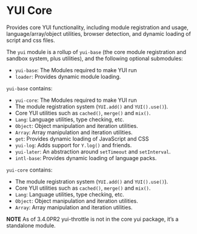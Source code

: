 YUI Core
========

Provides core YUI functionality, including module registration and usage, language/array/object utilities, browser detection, and dynamic loading of script and css files.

The `yui` module is a rollup of `yui-base` (the core module registration and sandbox system, plus utilities), and the following optional submodules:

-   `yui-base`: The Modules required to make YUI run
-   `loader`: Provides dynamic module loading.

`yui-base` contains:

-   `yui-core`: The Modules required to make YUI run
-   The module registration system (`YUI.add()` and `YUI().use()`).
-   Core YUI utilities such as `cached()`, `merge()` and `mix()`.
-   `Lang`: Language utilities, type checking, etc.
-   `Object`: Object manipulation and iteration utilities.
-   `Array`: Array manipulation and iteration utilities.
-   `get`: Provides dynamic loading of JavaScript and CSS
-   `yui-log`: Adds support for `Y.log()` and friends.
-   `yui-later`: An abstraction around `setTimeout` and `setInterval`.
-   `intl-base`: Provides dynamic loading of language packs.

`yui-core` contains:

-   The module registration system (`YUI.add()` and `YUI().use()`).
-   Core YUI utilities such as `cached()`, `merge()` and `mix()`.
-   `Lang`: Language utilities, type checking, etc.
-   `Object`: Object manipulation and iteration utilities.
-   `Array`: Array manipulation and iteration utilities.

**NOTE** As of 3.4.0PR2 yui-throttle is not in the core yui package, it’s a standalone module.
